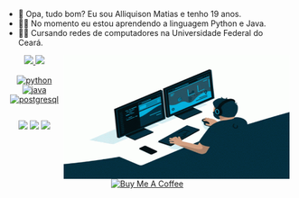 - 👋 Opa, tudo bom? Eu sou Alliquison Matias e tenho 19 anos.
- 🧑‍💻 No momento eu estou aprendendo a linguagem Python e Java.
- 🧑‍🎓 Cursando redes de computadores na Universidade Federal do Ceará.

<div align="center">
  <img align="right" alt="GIF" src="https://github.com/Ally-Matias/Ally-Matias/blob/27ecdea24a3432a93b1bae6c0d2372d580d294aa/ezgif.com-gif-maker.gif?raw=true" width="400" height="220" />
</div>
<div align="center">
  <a href="https://github.com/Ally-Matias">
  <img height="180em" src="https://github-readme-stats.vercel.app/api?username=Ally-Matias&show_icons=true&theme=gotham&include_all_commits=true&count_private=true"/>
  <img height="180em" src="https://github-readme-stats.vercel.app/api/top-langs/?username=Ally-Matias&layout=compact&langs_count=7&theme=gotham"/>
<div style="display: inline_block"><br> 
  <img src="https://www.vectorlogo.zone/logos/python/python-icon.svg" alt="python" width="50" height="50"/>
  <img src="https://www.vectorlogo.zone/logos/java/java-icon.svg" alt="java" width="61" height="61"/> 
  <img src="https://www.vectorlogo.zone/logos/postgresql/postgresql-icon.svg" alt="postgresql" width="50" height="50"/>
  </div>

  ##


  <a href="https://instagram.com/ally_matiias" target="_blank"><img src="https://img.shields.io/badge/-Instagram-%23E4405F?style=for-the-badge&logo=instagram&logoColor=white" target="_blank"></a>
  <a href = "mailto:allyquison.matias@gmail.com"><img src="https://img.shields.io/badge/-Gmail-%23333?style=for-the-badge&logo=gmail&logoColor=white" target="_blank"></a>
  <a href="https://www.linkedin.com/in/alliquison-matias-519092206" target="_blank"><img src="https://img.shields.io/badge/-LinkedIn-%230077B5?style=for-the-badge&logo=linkedin&logoColor=white" target="_blank"></a> 



<a href="https://www.buymeacoffee.com/allyquisonm" target="_blank"><img src="https://bmc-cdn.nyc3.digitaloceanspaces.com/BMC-button-images/custom_images/black_img.png" alt="Buy Me A Coffee" style="height: auto !important;width: auto !important;" ></a>
